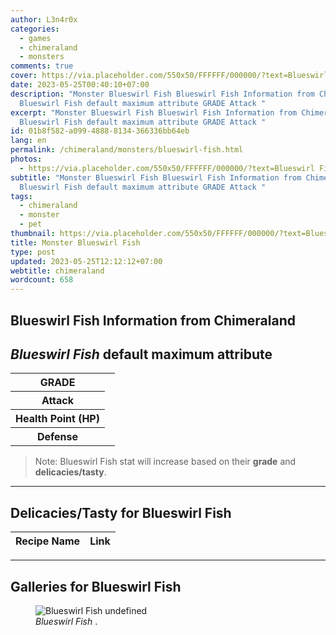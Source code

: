 ```yaml
---
author: L3n4r0x
categories:
  - games
  - chimeraland
  - monsters
comments: true
cover: https://via.placeholder.com/550x50/FFFFFF/000000/?text=Blueswirl Fish
date: 2023-05-25T00:40:10+07:00
description: "Monster Blueswirl Fish Blueswirl Fish Information from Chimeraland
  Blueswirl Fish default maximum attribute GRADE Attack "
excerpt: "Monster Blueswirl Fish Blueswirl Fish Information from Chimeraland
  Blueswirl Fish default maximum attribute GRADE Attack "
id: 01b8f582-a099-4888-8134-366336bb64eb
lang: en
permalink: /chimeraland/monsters/blueswirl-fish.html
photos:
  - https://via.placeholder.com/550x50/FFFFFF/000000/?text=Blueswirl Fish
subtitle: "Monster Blueswirl Fish Blueswirl Fish Information from Chimeraland
  Blueswirl Fish default maximum attribute GRADE Attack "
tags:
  - chimeraland
  - monster
  - pet
thumbnail: https://via.placeholder.com/550x50/FFFFFF/000000/?text=Blueswirl Fish
title: Monster Blueswirl Fish
type: post
updated: 2023-05-25T12:12:12+07:00
webtitle: chimeraland
wordcount: 658
---
```


<link
  rel="stylesheet"
  href="https://rawcdn.githack.com/dimaslanjaka/Web-Manajemen/870a349/css/bootstrap-5-3-0-alpha3-wrapper.css"
/>
<section id="bootstrap-wrapper">
  <div data-bs-theme="dark">
    <h2>Blueswirl Fish Information from Chimeraland</h2>
    <h2 id="attribute"><i>Blueswirl Fish</i> default maximum attribute</h2>
    <div class="row">
      <div class="col mb-2">
        <div class="card">
          <div class="card-body">
            <table>
              <tr>
                <th>GRADE</th>
                <td><br /></td>
              </tr>
              <tr>
                <th>Attack</th>
                <td></td>
              </tr>
              <tr>
                <th>Health Point (HP)</th>
                <td></td>
              </tr>
              <tr>
                <th>Defense</th>
                <td></td>
              </tr>
            </table>
          </div>
        </div>
      </div>
    </div>
    <blockquote class="bd-callout bd-callout-warning">
      Note: Blueswirl Fish stat will increase based on their <b>grade</b> and
      <b>delicacies/tasty</b>.
    </blockquote>
    <hr />
    <h2 id="delicacies">Delicacies/Tasty for Blueswirl Fish</h2>
    <div class="card">
      <div class="card-body">
        <div class="table-responsive">
          <table class="table table-striped">
            <thead>
              <tr>
                <th>Recipe Name</th>
                <th>Link</th>
              </tr>
            </thead>
            <tbody></tbody>
          </table>
        </div>
      </div>
    </div>
    <hr />
    <div id="gallery">
      <h2>Galleries for Blueswirl Fish</h2>
      <div class="row">
        <div class="col-lg-6 col-12">
          <figure>
            <img
              src="https://www.webmanajemen.com/undefined"
              alt="Blueswirl Fish undefined"
            />
            <figcaption style="word-wrap: break-word">
              <i>Blueswirl Fish</i> .
            </figcaption>
          </figure>
        </div>
      </div>
    </div>
  </div>
</section>